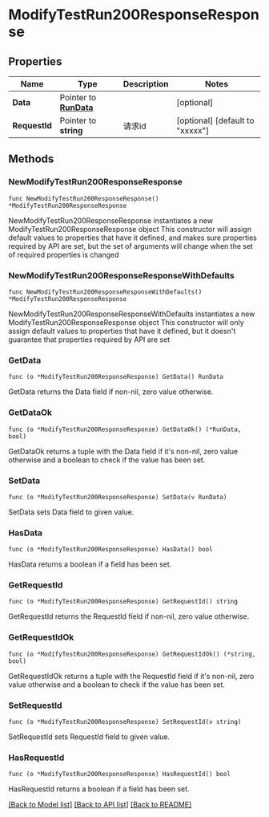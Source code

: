 # ModifyTestRun200ResponseResponse

## Properties

Name | Type | Description | Notes
------------ | ------------- | ------------- | -------------
**Data** | Pointer to [**RunData**](RunData.md) |  | [optional] 
**RequestId** | Pointer to **string** | 请求id | [optional] [default to "xxxxx"]

## Methods

### NewModifyTestRun200ResponseResponse

`func NewModifyTestRun200ResponseResponse() *ModifyTestRun200ResponseResponse`

NewModifyTestRun200ResponseResponse instantiates a new ModifyTestRun200ResponseResponse object
This constructor will assign default values to properties that have it defined,
and makes sure properties required by API are set, but the set of arguments
will change when the set of required properties is changed

### NewModifyTestRun200ResponseResponseWithDefaults

`func NewModifyTestRun200ResponseResponseWithDefaults() *ModifyTestRun200ResponseResponse`

NewModifyTestRun200ResponseResponseWithDefaults instantiates a new ModifyTestRun200ResponseResponse object
This constructor will only assign default values to properties that have it defined,
but it doesn't guarantee that properties required by API are set

### GetData

`func (o *ModifyTestRun200ResponseResponse) GetData() RunData`

GetData returns the Data field if non-nil, zero value otherwise.

### GetDataOk

`func (o *ModifyTestRun200ResponseResponse) GetDataOk() (*RunData, bool)`

GetDataOk returns a tuple with the Data field if it's non-nil, zero value otherwise
and a boolean to check if the value has been set.

### SetData

`func (o *ModifyTestRun200ResponseResponse) SetData(v RunData)`

SetData sets Data field to given value.

### HasData

`func (o *ModifyTestRun200ResponseResponse) HasData() bool`

HasData returns a boolean if a field has been set.

### GetRequestId

`func (o *ModifyTestRun200ResponseResponse) GetRequestId() string`

GetRequestId returns the RequestId field if non-nil, zero value otherwise.

### GetRequestIdOk

`func (o *ModifyTestRun200ResponseResponse) GetRequestIdOk() (*string, bool)`

GetRequestIdOk returns a tuple with the RequestId field if it's non-nil, zero value otherwise
and a boolean to check if the value has been set.

### SetRequestId

`func (o *ModifyTestRun200ResponseResponse) SetRequestId(v string)`

SetRequestId sets RequestId field to given value.

### HasRequestId

`func (o *ModifyTestRun200ResponseResponse) HasRequestId() bool`

HasRequestId returns a boolean if a field has been set.


[[Back to Model list]](../README.md#documentation-for-models) [[Back to API list]](../README.md#documentation-for-api-endpoints) [[Back to README]](../README.md)


